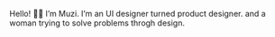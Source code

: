 Hello! 👋🏻 I’m Muzi.
I’m an UI designer turned product designer. and a woman trying to solve problems throgh design.
